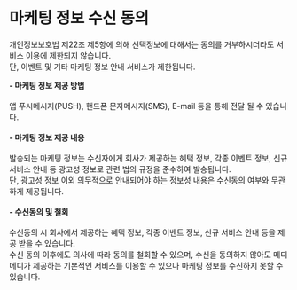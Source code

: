 # 마케팅 정보 수신 동의
개인정보보호법 제22조 제5항에 의해 선택정보에 대해서는 동의를 거부하시더라도 서비스 이용에 제한되지 않습니다.<br>
단, 이벤트 및 기타 마케팅 정보 안내 서비스가 제한됩니다.

**- 마케팅 정보 제공 방법**<br><br>
	앱 푸시메시지(PUSH), 핸드폰 문자메시지(SMS), E-mail 등을 통해 전달 될 수 있습니다.<br><br>
**- 마케팅 정보 제공 내용**<br><br>
	발송되는 마케팅 정보는 수신자에게 회사가 제공하는 혜택 정보, 각종 이벤트 정보, 신규 서비스 안내 등 광고성 정보로 관련 법의 규정을 준수하여 발송됩니다.<br>
  단, 광고성 정보 이외 의무적으로 안내되어야 하는 정보성 내용은 수신동의 여부와 무관하게 제공됩니다.<br><br>
**- 수신동의 및 철회**<br><br>
	수신동의 시 회사에서 제공하는 혜택 정보, 각종 이벤트 정보, 신규 서비스 안내 등을 제공 받을 수 있습니다.<br>
  수신 동의 이후에도 의사에 따라 동의를 철회할 수 있으며, 수신을 동의하지 않아도 메디메디가 제공하는 기본적인 서비스를 이용할 수 있으나 마케팅 정보를 수신하지 못할 수 있습니다.
